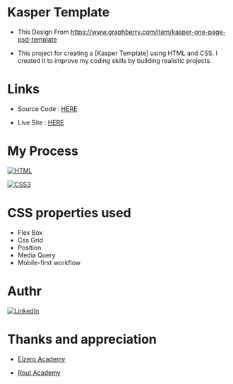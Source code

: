 # Kasper Template 
- This Design From https://www.graphberry.com/item/kasper-one-page-psd-template
  
- This project for creating a [Kasper Template] using HTML and CSS. I created it to improve my coding skills by building realistic 
  projects.

# Links 
- Source Code : <a href="https://github.com/mohamedsamir200/Kasper-project" target="_blank"> HERE </a>

- Live Site : <a href="https://mohamedsamir200.github.io/Kasper-project/" target="_blank"> HERE </a>

# My Process 
[![HTML](https://img.shields.io/badge/HTML5-E34F26?style=for-the-badge&logo=html5&logoColor=white)](https://developer.mozilla.org/fr/) 

[![CSS3](https://img.shields.io/badge/CSS3-1572B6?style=for-the-badge&logo=css3&logoColor=white)](https://developer.mozilla.org/fr/docs/Web/CSS)

# CSS properties used 
- Flex Box
- Css Grid
- Position
- Media Query
- Mobile-first workflow
  

# Authr
[![LinkedIn](https://img.shields.io/badge/LinkedIn-0077B5?style=for-the-badge&logo=linkedin&logoColor=white)](https://www.linkedin.com/in/mohamed-samir-7bb66a242/)

# Thanks and appreciation
- [Elzero Academy](https://elzero.org/)

- [Rout Academy](https://www.linkedin.com/company/routeacademy/)

